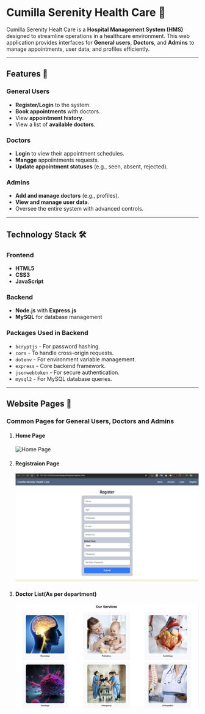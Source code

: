 # Cumilla Serenity Health Care 🏥

Cumilla Serenity Healt Care is a **Hospital Management System (HMS)** designed to streamline operations in a healthcare environment. This web application provides interfaces for **General users**, **Doctors**, and **Admins** to manage appointments, user data, and profiles efficiently.

---

## Features 🚀

### General Users
- **Register/Login** to the system.
- **Book appointments** with doctors.
- View **appointment history**.
- View a list of **available doctors**.

### Doctors
- **Login** to view their appointment schedules.
- **Mangge** appoiintments requests.
- **Update appointment statuses** (e.g., seen, absent, rejected).

### Admins
- **Add and manage doctors** (e.g., profiles).
- **View and manage user data**.
- Oversee the entire system with advanced controls.

---

## Technology Stack 🛠️

### Frontend
- **HTML5**
- **CSS3**
- **JavaScript**

### Backend
- **Node.js** with **Express.js**
- **MySQL** for database management

### Packages Used in Backend
- `bcryptjs` - For password hashing.
- `cors` - To handle cross-origin requests.
- `dotenv` - For environment variable management.
- `express` - Core backend framework.
- `jsonwebtoken` - For secure authentication.
- `mysql2` - For MySQL database queries.

---

## Website Pages 📂
### Common Pages for General Users, Doctors and Admins

1. #### Home Page
    ![Home Page](./images_for_readme/home_page.png)
2. #### Registraion Page
    ![Registration Page](./images_for_readme/registration_page.png)
3. #### Doctor List(As per department)
    ![Doctor List](./images_for_readme/doctor_list.png)